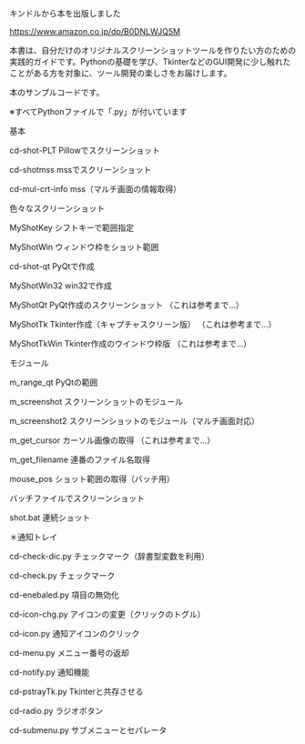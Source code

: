 キンドルから本を出版しました

https://www.amazon.co.jp/dp/B0DNLWJQ5M

本書は、自分だけのオリジナルスクリーンショットツールを作りたい方のための実践的ガイドです。Pythonの基礎を学び、TkinterなどのGUI開発に少し触れたことがある方を対象に、ツール開発の楽しさをお届けします。

本のサンプルコードです。





※すべてPythonファイルで「.py」が付いています


基本

cd-shot-PLT Pillowでスクリーンショット

cd-shotmss mssでスクリーンショット

cd-mul-crt-info mss（マルチ画面の情報取得）

色々なスクリーンショット

MyShotKey シフトキーで範囲指定

MyShotWin ウィンドウ枠をショット範囲

cd-shot-qt PyQtで作成

MyShotWin32 win32で作成

MyShotQt PyQt作成のスクリーンショット
（これは参考まで…）

MyShotTk Tkinter作成（キャプチャスクリーン版）
（これは参考まで…）

MyShotTkWin Tkinter作成のウインドウ枠版
（これは参考まで…）


モジュール

m_range_qt PyQtの範囲

m_screenshot スクリーンショットのモジュール

m_screenshot2 スクリーンショットのモジュール（マルチ画面対応）

m_get_cursor カーソル画像の取得
（これは参考まで…）

m_get_filename 連番のファイル名取得


mouse_pos ショット範囲の取得（バッチ用）

バッチファイルでスクリーンショット

shot.bat 連続ショット



＊通知トレイ

cd-check-dic.py     チェックマーク（辞書型変数を利用）

cd-check.py         チェックマーク

cd-enebaled.py      項目の無効化

cd-icon-chg.py      アイコンの変更（クリックのトグル）

cd-icon.py          通知アイコンのクリック

cd-menu.py          メニュー番号の返却

cd-notify.py        通知機能

cd-pstrayTk.py      Tkinterと共存させる

cd-radio.py         ラジオボタン

cd-submenu.py       サブメニューとセパレータ
